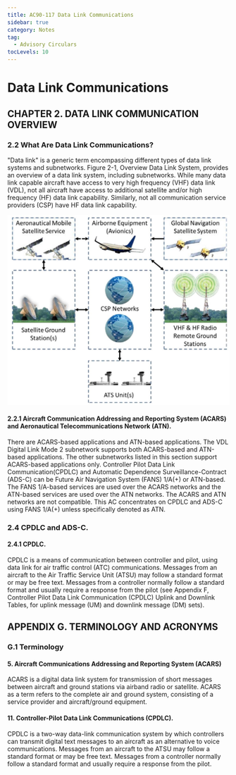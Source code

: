```yaml
---
title: AC90-117 Data Link Communications
sidebar: true
category: Notes
tag:
  - Advisory Circulars
tocLevels: 10
---
```


# Data Link Communications

## CHAPTER 2. DATA LINK COMMUNICATION OVERVIEW

### 2.2 What Are Data Link Communications?

"Data link" is a generic term encompassing different types of data link systems and subnetworks. Figure 2-1, Overview Data Link System, provides an overview of a data link system, including subnetworks. While many data link capable aircraft have access to very high frequency (VHF) data link (VDL), not all aircraft have access to additional satellite and/or high frequency (HF) data link capability. Similarly, not all communication service providers (CSP) have HF data link capability.

<AudioPlayer src= '/AC90-117/"Data link" is a generic term.mp3'></AudioPlayer>

![Figure 2-1. Overview Data Link System](./AC90-117/Figure2-1.jpeg)

#### 2.2.1 Aircraft Communication Addressing and Reporting System (ACARS) and Aeronautical Telecommunications Network (ATN).

There are ACARS-based applications and ATN-based applications. The VDL Digital Link Mode 2 subnetwork supports both ACARS-based and ATN-based applications. The other subnetworks listed in this section support ACARS-based applications only. Controller Pilot Data Link Communication(CPDLC) and Automatic Dependence Surveillance-Contract (ADS-C) can be Future Air Navigation System (FANS) 1/A(+) or ATN-based. The FANS 1/A-based services are used over the ACARS networks and the ATN-based services are used over the ATN networks. The ACARS and ATN networks are not compatible. This AC concentrates on CPDLC and ADS-C using FANS 1/A(+) unless specifically denoted as ATN.

<AudioPlayer src= '/AC90-117/There are ACARS-based applications.mp3'></AudioPlayer>

### 2.4 CPDLC and ADS-C.

#### 2.4.1 CPDLC.

CPDLC is a means of communication between controller and pilot, using data link for air traffic control (ATC) communications. Messages from an aircraft to the Air Traffic Service Unit (ATSU) may follow a standard format or may be free text. Messages from a controller normally follow a standard format and usually require a response from the pilot (see Appendix F, Controller Pilot Data Link Communication (CPDLC) Uplink and Downlink Tables, for uplink message (UM) and downlink message (DM) sets).

<AudioPlayer src= '/AC90-117/CPDLC is a means of communication between controller and pilot.mp3'></AudioPlayer>

## APPENDIX G. TERMINOLOGY AND ACRONYMS

### G.1 Terminology

#### 5. Aircraft Communications Addressing and Reporting System (ACARS)

ACARS is a digital data link system for transmission of short messages between aircraft and ground stations via airband radio or satellite. ACARS as a term refers to the complete air and ground system, consisting of a service provider and aircraft/ground equipment.

<AudioPlayer src= '/AC90-117/ACARS is a digital data link.mp3'></AudioPlayer>

#### 11. Controller-Pilot Data Link Communications (CPDLC).

CPDLC is a two-way data-link communication system by which controllers can transmit digital text messages to an aircraft as an alternative to voice communications. Messages from an aircraft to the ATSU may follow a standard format or may be free text. Messages from a controller normally follow a standard format and usually require a response from the pilot.

<AudioPlayer src= '/AC90-117/CPDLC is a two-way data-link communication.mp3'></AudioPlayer>
